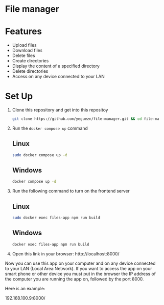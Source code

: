 # File manager

# Features
- Upload files
- Download files
- Delete files
- Create directories
- Display the content of a specified directory
- Delete directories
- Access on any device connected to your LAN

# Set Up
1. Clone this repository and get into this repositoy
    
    ```bash
    git clone https://github.com/yeguezn/file-manager.git && cd file-manager
    ```

2. Run the `docker compose up` command

    ## Linux
    ```bash
    sudo docker compose up -d
    ```

    ## Windows
    ```bash
    docker compose up -d
    ```

3. Run the following command to turn on the frontend server

    ## Linux
    ```bash
    sudo docker exec files-app npm run build
    ```
    ## Windows
    ```bash
    docker exec files-app npm run build
    ```

4. Open this link in your browser: http://localhost:8000/

Now you can use this app on your computer and on any device connected to your LAN (Local Area Network). If you want to access the app on your smart phone or other device you must put in the browser the IP address of the computer you are running the app on, followed by the port 8000.

Here is an example:

192.168.100.9:8000/